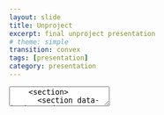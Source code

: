 ```yaml
---
layout: slide
title: Unproject
excerpt: final unproject presentation
# theme: simple
transition: convex
tags: [presentation]
category: presentation
---
```

<section data-markdown>
  <textarea data-template>
    <section>
      <section data-background-gradient="linear-gradient(to bottom, #f7e78b, #79f2d2)">
      🦀
      ---
      <section data-background-gradient="linear-gradient(to bottom, #79f2d2, #3ca5cf)">
      🐚
      ---
      <section data-background-gradient="linear-gradient(to bottom, #3ca5cf, #2747c4)">
      🐋
      ---
      <section data-background-gradient="linear-gradient(to bottom, #2747c4, #070d4a)">
      🪸
    </section>
  </textarea>
</section>
